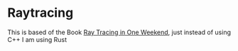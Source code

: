 # Raytracing
This is based of the Book [Ray Tracing in One Weekend](https://raytracing.github.io/books/RayTracingInOneWeekend.html), just instead of using C++ I am using Rust
